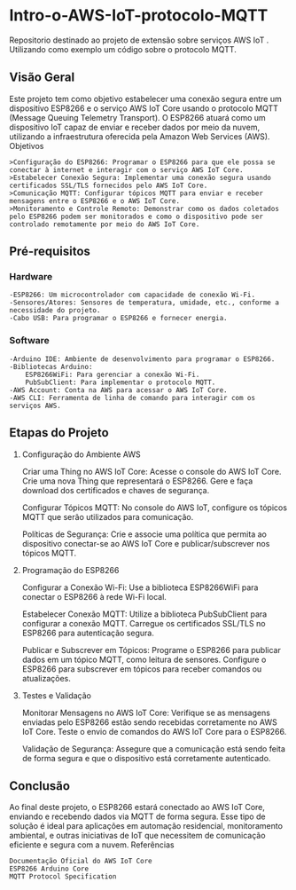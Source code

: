 # Intro-o-AWS-IoT-protocolo-MQTT
Repositorio destinado ao projeto de extensão sobre serviços AWS IoT . Utilizando como exemplo um código sobre o protocolo MQTT.

## Visão Geral

Este projeto tem como objetivo estabelecer uma conexão segura entre um dispositivo ESP8266 e o serviço AWS IoT Core usando o protocolo MQTT (Message Queuing Telemetry Transport). O ESP8266 atuará como um dispositivo IoT capaz de enviar e receber dados por meio da nuvem, utilizando a infraestrutura oferecida pela Amazon Web Services (AWS).
Objetivos

    >Configuração do ESP8266: Programar o ESP8266 para que ele possa se conectar à internet e interagir com o serviço AWS IoT Core.
    >Estabelecer Conexão Segura: Implementar uma conexão segura usando certificados SSL/TLS fornecidos pelo AWS IoT Core.
    >Comunicação MQTT: Configurar tópicos MQTT para enviar e receber mensagens entre o ESP8266 e o AWS IoT Core.
    >Monitoramento e Controle Remoto: Demonstrar como os dados coletados pelo ESP8266 podem ser monitorados e como o dispositivo pode ser controlado remotamente por meio do AWS IoT Core.

## Pré-requisitos
### Hardware

    -ESP8266: Um microcontrolador com capacidade de conexão Wi-Fi.
    -Sensores/Atores: Sensores de temperatura, umidade, etc., conforme a necessidade do projeto.
    -Cabo USB: Para programar o ESP8266 e fornecer energia.

### Software

    -Arduino IDE: Ambiente de desenvolvimento para programar o ESP8266.
    -Bibliotecas Arduino:
        ESP8266WiFi: Para gerenciar a conexão Wi-Fi.
        PubSubClient: Para implementar o protocolo MQTT.
    -AWS Account: Conta na AWS para acessar o AWS IoT Core.
    -AWS CLI: Ferramenta de linha de comando para interagir com os serviços AWS.

## Etapas do Projeto
1. Configuração do Ambiente AWS

    Criar uma Thing no AWS IoT Core:
        Acesse o console do AWS IoT Core.
        Crie uma nova Thing que representará o ESP8266.
        Gere e faça download dos certificados e chaves de segurança.

    Configurar Tópicos MQTT:
        No console do AWS IoT, configure os tópicos MQTT que serão utilizados para comunicação.

    Políticas de Segurança:
        Crie e associe uma política que permita ao dispositivo conectar-se ao AWS IoT Core e publicar/subscrever nos tópicos MQTT.

2. Programação do ESP8266

    Configurar a Conexão Wi-Fi:
        Use a biblioteca ESP8266WiFi para conectar o ESP8266 à rede Wi-Fi local.

    Estabelecer Conexão MQTT:
        Utilize a biblioteca PubSubClient para configurar a conexão MQTT.
        Carregue os certificados SSL/TLS no ESP8266 para autenticação segura.

    Publicar e Subscrever em Tópicos:
        Programe o ESP8266 para publicar dados em um tópico MQTT, como leitura de sensores.
        Configure o ESP8266 para subscrever em tópicos para receber comandos ou atualizações.

3. Testes e Validação

    Monitorar Mensagens no AWS IoT Core:
        Verifique se as mensagens enviadas pelo ESP8266 estão sendo recebidas corretamente no AWS IoT Core.
        Teste o envio de comandos do AWS IoT Core para o ESP8266.

    Validação de Segurança:
        Assegure que a comunicação está sendo feita de forma segura e que o dispositivo está corretamente autenticado.

## Conclusão

Ao final deste projeto, o ESP8266 estará conectado ao AWS IoT Core, enviando e recebendo dados via MQTT de forma segura. Esse tipo de solução é ideal para aplicações em automação residencial, monitoramento ambiental, e outras iniciativas de IoT que necessitem de comunicação eficiente e segura com a nuvem.
Referências

    Documentação Oficial do AWS IoT Core
    ESP8266 Arduino Core
    MQTT Protocol Specification
